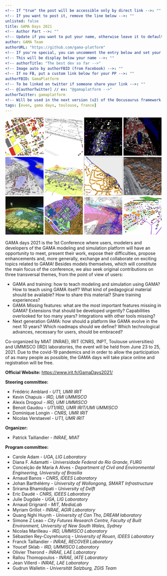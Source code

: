 ```yaml
---
<!-- If "true" the post will be accessible only by direct link -->: ""
<!-- If you want to post it, remove the line below -->: ""
unlisted: false
title: GAMA Days 2021
<!-- Author Part -->: ""
<!-- Update if you want to put your name, otherwise leave it to default -->: ""
author: GAMA Team
authorURL: "https://github.com/gama-platform"
<!-- If you're special, you can uncomment the entry below and set your status -->: ""
<!-- This will be display below your name -->: ""
<!-- authorTitle: "The best dev so far -->"
<!-- Image auto by authorFBID (from Facebook) -->: ""
<!-- If no FB, put a custom link below for your PP -->: ""
authorFBID: GamaPlatform
<!-- To be linked on twitter if someone share your link -->: ""
<!-- @[authorTwitter] // ex: "@gamaplatform -->"
authorTwitter: gamaplatform
<!-- Will be used in the next version (v2) of the Docusaurus framework -->: ""
tags: [even, gama days, toulouse, france]
---
```


![City](/img/cities_gama.png)

GAMA days 2021 is the 1st Conference where users, modelers and developers of the GAMA modeling and simulation platform will have an opportunity to meet, present their work, expose their difficulties, propose enhancements and, more generally, exchange and collaborate on exciting topics related to GAMA!
Besides models themselves, which will constitute the main focus of the conference, we also seek original contributions on three transversal themes, from the point of view of users:
* GAMA and training: how to teach modeling and simulation using GAMA? How to teach using GAMA itself? What kind of pedagogical material should be available? How to share this material? Share training experiences? 
* GAMA Missing features: what are the most important features missing in GAMA? Extensions that should be developed urgently? Capabilities overlooked for too many years? Integrations with other tools missing? 
* Next generation GAMA: how should a platform like GAMA evolve in the next 10 years? Which roadmaps should we define? Which technological advances, necessary for users, should be embraced? 

Co-organized by MIAT (INRAE), IRIT (CNRS, INPT, Toulouse universities) and UMMISCO (IRD) laboratories, the event will be held from June 23 to 25, 2021. Due to the covid-19 pandemics and in order to allow the participation of as many people as possible, the GAMA days will take place online and registration will be free.


**Official Website:** https://www.irit.fr/GamaDays2021/

**Steering committee:**
* Frédéric Amblard - *UT1, UMR IRIT*
* Kevin Chapuis - *IRD, UMI UMMISCO*
* Alexis Drogoul - *IRD, UMI UMMISCO*
* Benoit Gaudou - *UT1/IRD, UMR IRIT/UMI UMMISCO*
* Dominique Longin - *CNRS, UMR IRIT*
* Nicolas Verstaevel - *UT1, UMR IRIT*


**Organizer:** 
* Patrick Taillandier - *INRAE, MIAT*

**Program committee:**
* Carole Adam - *UGA, LIG Laboratory*
* Diana F. Adamatti - *Universidade Federal do Rio Grande, FURG*
* Conceição de Maria A Alves - *Department of Civil and Environmental Engineering, University of Brasilia*
* Arnaud Banos - *CNRS, IDEES Laboratory*
* Johan Barthélémy - *University of Wollongong, SMART Infrastructure*
* Srirama Bhamidipati - *University of Delft*
* Eric Daudé - *CNRS, IDEES Laboratory*
* Julie Dugdale - *UGA, LIG Laboratory*
* Arnaud Grignard - *MIT, MediaLab*
* Myriam Grillot - *INRAE, AGIR Laboratory*
* Quang Nghi Huynh - *University of Can Tho, DREAM laboratory*
* Simone Z Leao - *City Futures Research Centre, Faculty of Built Environment, University of New South Wales, Sydney*
* Nicolas Marilleau - *IRD, UMMISCO Laboratory*
* Sébastien Rey-Coyrehourcq - *University of Rouen, IDEES Laboratory*
* Franck Taillandier - *INRAE, RECOVER Laboratory*
* Youcef Sklab - *IRD, UMMISCO Laboratory*
* Olivier Therond - *INRAE, LAE Laboratory*
* Rallou Thomopoulos - *INRAE, IATE Laboratory*
* Jean Villerd - *INRAE, LAE Laboratory*
* Gudrun Walletin - *Universität Salzburg, ZGIS Team*

